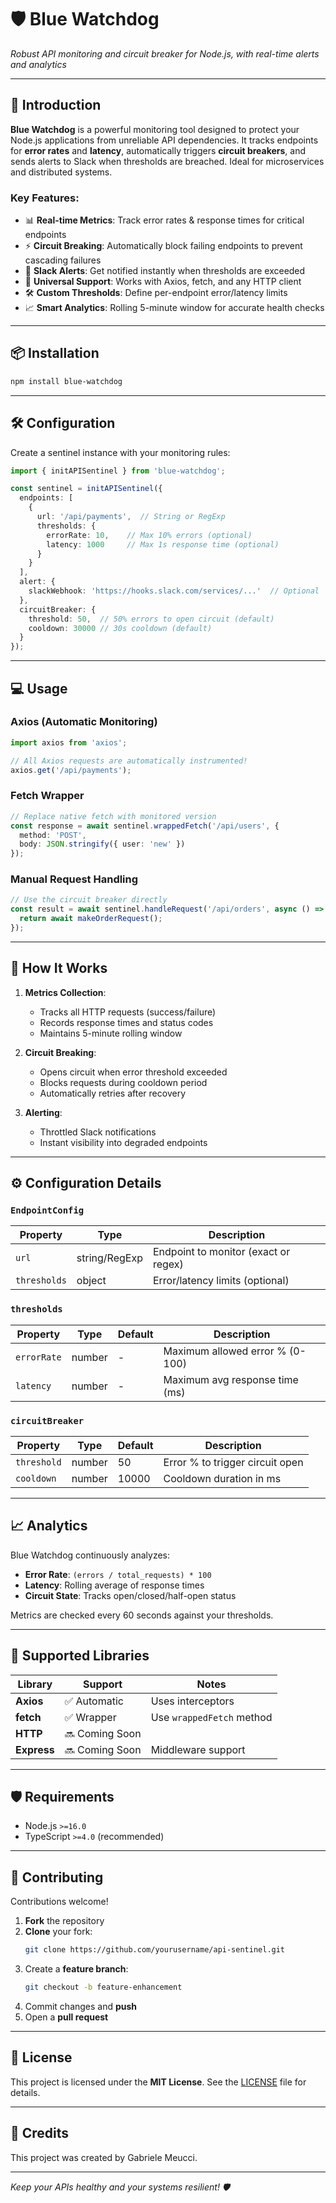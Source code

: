 # 🛡️ Blue Watchdog 

*Robust API monitoring and circuit breaker for Node.js, with real-time alerts and analytics*  

---

## 🚀 Introduction  

**Blue Watchdog** is a powerful monitoring tool designed to protect your Node.js applications from unreliable API dependencies. It tracks endpoints for **error rates** and **latency**, automatically triggers **circuit breakers**, and sends alerts to Slack when thresholds are breached. Ideal for microservices and distributed systems.  

### Key Features:  
- 📊 **Real-time Metrics**: Track error rates & response times for critical endpoints  
- ⚡ **Circuit Breaking**: Automatically block failing endpoints to prevent cascading failures  
- 🚨 **Slack Alerts**: Get notified instantly when thresholds are exceeded  
- 🔌 **Universal Support**: Works with Axios, fetch, and any HTTP client  
- 🛠️ **Custom Thresholds**: Define per-endpoint error/latency limits  
- 📈 **Smart Analytics**: Rolling 5-minute window for accurate health checks  

---

## 📦 Installation  

```bash
npm install blue-watchdog
```

---

## 🛠️ Configuration  

Create a sentinel instance with your monitoring rules:  

```typescript
import { initAPISentinel } from 'blue-watchdog';

const sentinel = initAPISentinel({
  endpoints: [
    {
      url: '/api/payments',  // String or RegExp
      thresholds: {
        errorRate: 10,    // Max 10% errors (optional)
        latency: 1000     // Max 1s response time (optional)
      }
    }
  ],
  alert: {
    slackWebhook: 'https://hooks.slack.com/services/...'  // Optional
  },
  circuitBreaker: {
    threshold: 50,  // 50% errors to open circuit (default)
    cooldown: 30000 // 30s cooldown (default)
  }
});
```

---

## 💻 Usage  

### Axios (Automatic Monitoring)  
```typescript
import axios from 'axios';

// All Axios requests are automatically instrumented!
axios.get('/api/payments');
```

### Fetch Wrapper  
```typescript
// Replace native fetch with monitored version
const response = await sentinel.wrappedFetch('/api/users', {
  method: 'POST',
  body: JSON.stringify({ user: 'new' })
});
```

### Manual Request Handling  
```typescript
// Use the circuit breaker directly
const result = await sentinel.handleRequest('/api/orders', async () => {
  return await makeOrderRequest();
});
```

---

## 🔧 How It Works  

1. **Metrics Collection**:  
   - Tracks all HTTP requests (success/failure)  
   - Records response times and status codes  
   - Maintains 5-minute rolling window  

2. **Circuit Breaking**:  
   - Opens circuit when error threshold exceeded  
   - Blocks requests during cooldown period  
   - Automatically retries after recovery  

3. **Alerting**:  
   - Throttled Slack notifications  
   - Instant visibility into degraded endpoints  

---

## ⚙️ Configuration Details  

### `EndpointConfig`  
| Property     | Type           | Description                          |
|--------------|----------------|--------------------------------------|
| `url`        | string/RegExp  | Endpoint to monitor (exact or regex) |
| `thresholds` | object         | Error/latency limits (optional)      |

### `thresholds`  
| Property     | Type    | Default | Description                     |
|--------------|---------|---------|---------------------------------|
| `errorRate`  | number  | -       | Maximum allowed error % (0-100) |
| `latency`    | number  | -       | Maximum avg response time (ms)  |

### `circuitBreaker`  
| Property    | Type    | Default | Description                     |
|-------------|---------|---------|---------------------------------|
| `threshold` | number  | 50      | Error % to trigger circuit open |
| `cooldown`  | number  | 10000   | Cooldown duration in ms         |

---

## 📈 Analytics  

Blue Watchdog continuously analyzes:  
- **Error Rate**: `(errors / total_requests) * 100`  
- **Latency**: Rolling average of response times  
- **Circuit State**: Tracks open/closed/half-open status  

Metrics are checked every 60 seconds against your thresholds.  

---

## 🔌 Supported Libraries  

| Library      | Support          | Notes                          |
|--------------|------------------|--------------------------------|
| **Axios**    | ✅ Automatic     | Uses interceptors              |
| **fetch**    | ✅ Wrapper       | Use `wrappedFetch` method      |
| **HTTP**     | 🔜 Coming Soon   |                                |
| **Express**  | 🔜 Coming Soon   | Middleware support             |

---

## 🛡️ Requirements  

- Node.js `>=16.0`  
- TypeScript `>=4.0` (recommended)  

---

## 🤝 Contributing  

Contributions welcome!  

1. **Fork** the repository  
2. **Clone** your fork:  
   ```bash
   git clone https://github.com/yourusername/api-sentinel.git  
   ```  
3. Create a **feature branch**:  
   ```bash
   git checkout -b feature-enhancement  
   ```  
4. Commit changes and **push**  
5. Open a **pull request**  

---

## 📄 License  

This project is licensed under the **MIT License**. See the [LICENSE](LICENSE) file for details.  

---

## 🌟 Credits  

This project was created by Gabriele Meucci.

---

*Keep your APIs healthy and your systems resilient! 🛡️*
